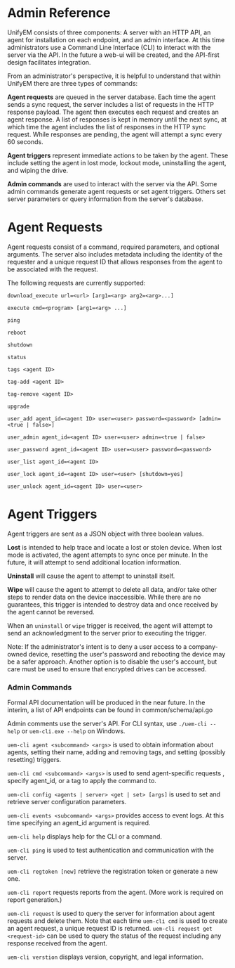 # Admin Reference

UnifyEM consists of three components: A server with an HTTP API, an agent for installation on each endpoint, and an
admin interface. At this time administrators use a Command Line Interface (CLI) to interact with the server via the API.
In the future a web-ui will be created, and the API-first design facilitates integration.

From an administrator's perspective, it is helpful to understand that within UnifyEM there are three types of commands:

**Agent requests** are queued in the server database. Each time the agent sends a sync request, the server includes a
list of requests in the HTTP response payload. The agent then executes each request and creates an agent response. A
list of responses is kept in memory until the next sync, at which time the agent includes the list of responses in the
HTTP sync request. While responses are pending, the agent will attempt a sync every 60 seconds.

**Agent triggers** represent immediate actions to be taken by the agent. These include setting the agent in lost mode,
lockout mode, uninstalling the agent, and wiping the drive.

**Admin commands** are used to interact with the server via the API. Some admin commands generate agent requests or set
agent triggers. Others set server parameters or query information from the server's database.

# Agent Requests

Agent requests consist of a command, required parameters, and optional arguments. The server also includes metadata
including the identity of the requester and a unique request ID that allows responses from the agent to be associated
with the request.

The following requests are currently supported:

```
download_execute url=<url> [arg1=<arg> arg2=<arg>...]

execute cmd=<program> [arg1=<arg> ...]

ping

reboot

shutdown

status

tags <agent ID>

tag-add <agent ID>

tag-remove <agent ID>

upgrade

user_add agent_id=<agent ID> user=<user> password=<password> [admin=<true | false>]

user_admin agent_id=<agent ID> user=<user> admin=<true | false>

user_password agent_id=<agent ID> user=<user> password=<password>

user_list agent_id=<agent ID>

user_lock agent_id=<agent ID> user=<user> [shutdown=yes]

user_unlock agent_id=<agent ID> user=<user>
```

# Agent Triggers

Agent triggers are sent as a JSON object with three boolean values.

**Lost** is intended to help trace and locate a lost or stolen device. When lost mode is activated, the agent attempts
to sync once per minute. In the future, it will attempt to send additional location information.

**Uninstall** will cause the agent to attempt to uninstall itself.

**Wipe** will cause the agent to attempt to delete all data, and/or take other steps to render data on the device
inaccessible. While there are no guarantees, this trigger is intended to destroy data and once received by the agent
cannot be reversed.

When an `uninstall` or `wipe` trigger is received, the agent will attempt to send an acknowledgment to the server prior
to executing the trigger.

Note: If the administrator's intent is to deny a user access to a company-owned device, resetting the user's password
and rebooting the device may be a safer approach. Another option is to disable the user's account, but care must be used
to ensure that encrypted drives can be accessed.

### Admin Commands

Formal API documentation will be produced in the near future. In the interim, a list of API endpoints can be found in
common/schema/api.go

Admin comments use the server's API. For CLI syntax, use `./uem-cli --help` or `uem-cli.exe --help` on Windows.

`uem-cli agent <subcommand> <args>` is used to obtain information about agents, setting their name, adding and removing tags, and setting (possibly resetting) triggers.

`uem-cli cmd <subcommand> <args>` is used to send agent-specific requests , specify agent_id, or a tag to apply the command to.

`uem-cli config <agents | server> <get | set> [args]` is used to set and retrieve server configuration parameters.

`uem-cli events <subcommand> <args>` provides access to event logs. At this time specifying an agent_id argument is
required.

`uem-cli help` displays help for the CLI or a command.

`uem-cli ping` is used to test authentication and communication with the server.

`uem-cli regtoken [new]` retrieve the registration token or generate a new one.

`uem-cli report` requests reports from the agent. (More work is required on report generation.)

`uem-cli request` is used to query the server for information about agent requests and delete them. Note that each time
`uem-cli cmd` is used to create an agent request, a unique request ID is returned. `uem-cli request get <request-id>`
can be used to query the status of the request including any response received from the agent.

`uem-cli verstion` displays version, copyright, and legal information.



